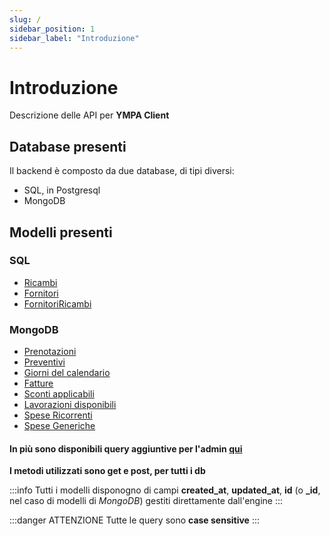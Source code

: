 ```yaml
---
slug: /
sidebar_position: 1
sidebar_label: "Introduzione"
---
```


# Introduzione
Descrizione delle API per **YMPA Client**

## Database presenti

Il backend è composto da due database, di tipi diversi:
- SQL, in Postgresql
- MongoDB

## Modelli presenti

### SQL
- [Ricambi](/model-description/Ricambi)
- [Fornitori](/model-description/Fornitori)
- [FornitoriRicambi](/model-description/FornitoriRicambi)

### MongoDB
- [Prenotazioni](/model-description/Prenotazioni)
- [Preventivi](/model-description/Preventivi)
- [Giorni del calendario](/model-description/Giorni%20del%20calendario)
- [Fatture](/model-description/Fatture)
- [Sconti applicabili](/model-description/Sconti)
- [Lavorazioni disponibili](/model-description/Lavori)
- [Spese Ricorrenti](/model-description/Spese%20Ricorrenti)
- [Spese Generiche](/model-description/Spese20Generiche)
#### In più sono disponibili query aggiuntive per l'admin [qui](/admin/Riepilogo)

**I metodi utilizzati sono get e post, per tutti i db**

:::info
Tutti i modelli disponogno di campi **created_at**, **updated_at**, **id** (o **_id**, nel caso di modelli di *MongoDB*) gestiti direttamente dall'engine
:::

:::danger ATTENZIONE
Tutte le query sono **case sensitive**
:::
<!-- 
## Getting Started

Get started by **creating a new site**.

Or **try Docusaurus immediately** with **[docusaurus.new](https://docusaurus.new)**.

## Generate a new site

Generate a new Docusaurus site using the **classic template**:

```shell
npm init docusaurus@latest my-website classic
```

## Start your site

Run the development server:

```shell
cd my-website

npx docusaurus start
```

Your site starts at `http://localhost:3000`.

Open `docs/intro.md` and edit some lines: the site **reloads automatically** and displays your changes. -->
